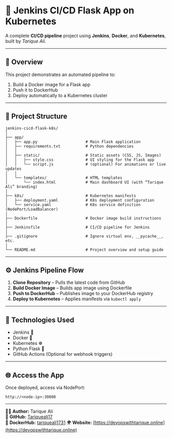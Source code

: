 # 🚀 Jenkins CI/CD Flask App on Kubernetes

A complete **CI/CD pipeline** project using **Jenkins**, **Docker**, and **Kubernetes**, built by *Tarique Ali*.

---

## 📘 Overview
This project demonstrates an automated pipeline to:
1. Build a Docker image for a Flask app
2. Push it to DockerHub
3. Deploy automatically to a Kubernetes cluster

---

## 🧱 Project Structure
```
jenkins-cicd-flask-k8s/
│
├── app/
│   ├── app.py                     # Main Flask application
│   ├── requirements.txt           # Python dependencies
│   │
│   ├── static/                    # Static assets (CSS, JS, Images)
│   │   ├── style.css              # UI styling for the Flask app
│   │   └── script.js              # (optional) For animations or live updates
│   │
│   └── templates/                 # HTML templates
│       └── index.html             # Main dashboard UI (with “Tarique Ali” branding)
│
├── k8s/                           # Kubernetes manifests
│   ├── deployment.yaml            # K8s deployment configuration
│   └── service.yaml               # K8s service definition (NodePort/LoadBalancer)
│
├── Dockerfile                     # Docker image build instructions
│
├── Jenkinsfile                    # CI/CD pipeline for Jenkins
│
├── .gitignore                     # Ignore virtual env, __pycache__, etc.
│
└── README.md                      # Project overview and setup guide

```

---

## ⚙️ Jenkins Pipeline Flow

1. **Clone Repository** – Pulls the latest code from GitHub  
2. **Build Docker Image** – Builds app image using Dockerfile  
3. **Push to DockerHub** – Publishes image to your DockerHub registry  
4. **Deploy to Kubernetes** – Applies manifests via `kubectl apply`  

---

## 🧠 Technologies Used
- Jenkins 🧩  
- Docker 🐳  
- Kubernetes ☸️  
- Python Flask 🐍  
- GitHub Actions (Optional for webhook triggers)

---

## 🌐 Access the App
Once deployed, access via NodePort:
```
http://<node-ip>:30080
```

---

👨‍💻 **Author:** Tarique Ali  
🔗 **GitHub:** [Tariqueali17](https://github.com/Tariqueali17)  
🐳 **DockerHub:** [tariqueali1731](https://hub.docker.com/u/tariqueali1731)
🌍 **Website:** [https://devopswithtarique.online](https://devopswithtarique.online)
